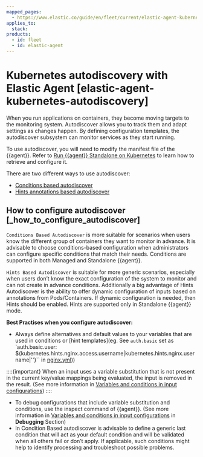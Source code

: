 ```yaml
---
mapped_pages:
  - https://www.elastic.co/guide/en/fleet/current/elastic-agent-kubernetes-autodiscovery.html
applies_to:
  stack:
products:
  - id: fleet
  - id: elastic-agent
---
```


# Kubernetes autodiscovery with Elastic Agent [elastic-agent-kubernetes-autodiscovery]

When you run applications on containers, they become moving targets to the monitoring system. Autodiscover allows you to track them and adapt settings as changes happen. By defining configuration templates, the autodiscover subsystem can monitor services as they start running.

To use autodiscover, you will need to modify the manifest file of the {{agent}}. Refer to [Run {{agent}} Standalone on Kubernetes](/reference/fleet/running-on-kubernetes-standalone.md) to learn how to retrieve and configure it.

There are two different ways to use autodiscover:

* [Conditions based autodiscover](/reference/fleet/conditions-based-autodiscover.md)
* [Hints annotations based autodiscover](/reference/fleet/hints-annotations-autodiscovery.md)


## How to configure autodiscover [_how_to_configure_autodiscover]

`Conditions Based Autodiscover` is more suitable for scenarios when users know the different group of containers they want to monitor in advance. It is advisable to choose conditions-based configuration when administrators can configure specific conditions that match their needs. Conditions are supported in both Managed and Standalone {{agent}}.

`Hints Based Autodiscover` is suitable for more generic scenarios, especially when users don’t know the exact configuration of the system to monitor and can not create in advance conditions. Additionally a big advantage of Hints Autodiscover is the ability to offer dynamic configuration of inputs based on annotations from Pods/Containers. If dynamic configuration is needed, then Hints should be enabled. Hints are supported only in Standalone {{agent}} mode.

**Best Practises when you configure autodiscover:**

* Always define alternatives and default values to your variables that are used in conditions or [hint templates](eg. See `auth.basic` set as `auth.basic.user: ${kubernetes.hints.nginx.access.username|kubernetes.hints.nginx.username|''}`` in [nginx.yml](https://github.com/elastic/elastic-agent/blob/main/deploy/kubernetes/elastic-agent-standalone/templates.d/nginx.yml#L8)))

::::{important}
When an input uses a variable substitution that is not present in the current key/value mappings being evaluated, the input is removed in the result. (See more information in [Variables and conditions in input configurations](/reference/fleet/dynamic-input-configuration.md))
::::


* To debug configurations that include variable substitution and conditions, use the inspect command of {{agent}}. (See more information in [Variables and conditions in input configurations](/reference/fleet/dynamic-input-configuration.md) in **Debugging** Section)
* In Condition Based autodiscover is advisable to define a generic last condition that will act as your default condition and will be validated when all others fail or don’t apply. If applicable, such conditions might help to identify processing and troubleshoot possible problems.



